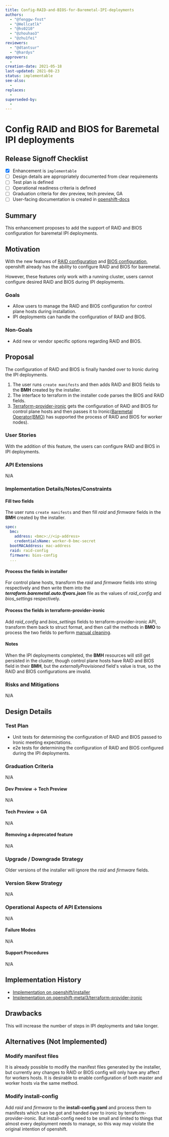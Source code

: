 ```yaml
---
title: Config-RAID-and-BIOS-for-Baremetal-IPI-deployments
authors:
  - "@fenggw-fnst"
  - "@Hellcatlk"
  - "@hs0210"
  - "@zhouhao3"
  - "@zhu1fei"
reviewers:
  - "@dtantsur"
  - "@hardys"
approvers:
  -
creation-date: 2021-05-18
last-updated: 2021-08-23
status: implementable
see-also:
  -
replaces:
  -
superseded-by:
  -
---
```


# Config RAID and BIOS for Baremetal IPI deployments

## Release Signoff Checklist

- [x] Enhancement is `implementable`
- [ ] Design details are appropriately documented from clear requirements
- [ ] Test plan is defined
- [ ] Operational readiness criteria is defined
- [ ] Graduation criteria for dev preview, tech preview, GA
- [ ] User-facing documentation is created in [openshift-docs](https://github.com/openshift/openshift-docs/)

## Summary

This enhancement proposes to add the support of RAID and BIOS configuration for baremetal IPI deployments.

## Motivation

With the new features of [RAID configuration](https://github.com/metal3-io/baremetal-operator/pull/292) and [BIOS configuration](https://github.com/metal3-io/baremetal-operator/pull/302), openshift already has the ability to configure RAID and BIOS for baremetal.

However, these features only work with a running cluster, users cannot configure desired RAID and BIOS during IPI deployments.

### Goals

- Allow users to manage the RAID and BIOS configuration for control plane hosts during installation.
- IPI deployments can handle the configuration of RAID and BIOS.

### Non-Goals

- Add new or vendor specific options regarding RAID and BIOS.

## Proposal

The configuration of RAID and BIOS is finally handed over to Ironic during the IPI deployments.
1. The user runs `create manifests` and then adds RAID and BIOS fields to the **BMH** created by the installer.
2. The interface to terraform in the installer code parses the BIOS and RAID fields.
3. [Terraform-provider-ironic](https://github.com/openshift-metal3/terraform-provider-ironic) gets the
configuration of RAID and BIOS for control plane hosts and then passes it to Ironic([Baremetal Operator(BMO)](https://github.com/metal3-io/baremetal-operator)
has supported the process of RAID and BIOS for worker nodes).

### User Stories

With the addition of this feature, the users can configure RAID and BIOS in IPI deployments.

### API Extensions

N/A

### Implementation Details/Notes/Constraints

#### Fill two fields

The user runs `create manifests` and then fill *raid* and *firmware* fields in the **BMH** created by the installer.

```yaml
spec:
  bmc:
    address: <bmc>://<ip-address>
    credentialsName: worker-0-bmc-secret
  bootMACAddress: mac-address
  raid: raid-config
  firmware: bios-config
  ...
```

#### Process the fields in installer

For control plane hosts, transform the *raid* and *firmware* fields into string respectively and then write them into the
***terraform.baremetal.auto.tfvars.json*** file as the values of *raid_config* and *bios_settings* respectively.

#### Process the fields in terraform-provider-ironic

Add *raid_config* and *bios_settings* fields to terraform-provider-ironic API, transform them back to struct format, and then call the
methods in **BMO** to process the two fields to perform [manual cleaning](https://docs.openstack.org/ironic/latest/admin/cleaning.html#manual-cleaning).

#### Notes

When the IPI deployments completed, the **BMH** resources will still get persisted in the cluster, though control plane hosts have
RAID and BIOS field in their **BMH**, but the *externallyProvisioned* field's value is true, so the RAID and BIOS configurations are
invalid.

### Risks and Mitigations

N/A

## Design Details

### Test Plan

- Unit tests for determining the configuration of RAID and BIOS passed to Ironic meeting expectations.
- e2e tests for determining the configuration of RAID and BIOS configured during the IPI deployments.

### Graduation Criteria

N/A

#### Dev Preview -> Tech Preview

N/A

#### Tech Preview -> GA

N/A

#### Removing a deprecated feature

N/A

### Upgrade / Downgrade Strategy

Older versions of the installer will ignore the *raid* and *firmware* fields.

### Version Skew Strategy

N/A

### Operational Aspects of API Extensions

N/A

#### Failure Modes

N/A

#### Support Procedures

N/A

## Implementation History

- [Implementation on openshift/installer](https://github.com/hs0210/installer/tree/ipi-support-raid-bios)
- [Implementation on openshift-metal3/terraform-provider-ironic](https://github.com/hs0210/terraform-provider-ironic/tree/ipi-support-raid-bios)

## Drawbacks

This will increase the number of steps in IPI deployments and take longer.

## Alternatives (Not Implemented)

### Modify manifest files

It is already possible to modify the manifest files generated by the installer, but currently any changes to RAID or BIOS config will
only have any affect for workers hosts. It is desirable to enable configuration of both master and worker hosts via the same method.

### Modify install-config

Add *raid* and *firmware* to the **install-config.yaml** and process them to manifests which can be got and handed over to ironic by
terraform-provider-ironic. But install-config need to be small and limited to things that almost every deployment needs to manage,
so this way may violate the original intention of openshift.
